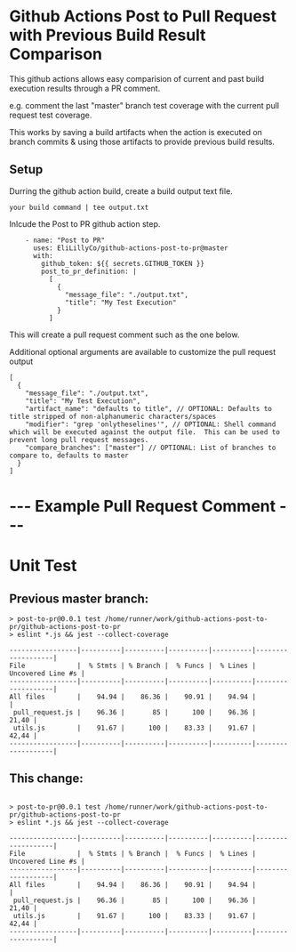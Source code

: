 # Github Actions Post to Pull Request with Previous Build Result Comparison

This github actions allows easy comparision of current and past build execution results through a PR comment.

e.g. comment the last "master" branch test coverage with the current pull request test coverage.

This works by saving a build artifacts when the action is executed on branch commits & using those artifacts to provide previous build results.


## Setup
Durring the github action build, create a build output text file.

```
your build command | tee output.txt
```

Inlcude the Post to PR github action step.

```
    - name: "Post to PR"
      uses: EliLillyCo/github-actions-post-to-pr@master
      with:
        github_token: ${{ secrets.GITHUB_TOKEN }}
        post_to_pr_definition: |
          [
            {
              "message_file": "./output.txt",
              "title": "My Test Execution"
            }
          ]
```


This will create a pull request comment such as the one below.

Additional optional arguments are available to customize the pull request output
```
[
  {
    "message_file": "./output.txt",
    "title": "My Test Execution",
    "artifact_name": "defaults to title", // OPTIONAL: Defaults to title stripped of non-alphanumeric characters/spaces
    "modifier": "grep 'onlytheselines'", // OPTIONAL: Shell command which will be executed against the output file.  This can be used to prevent long pull request messages.
    "compare_branches": ["master"] // OPTIONAL: List of branches to compare to, defaults to master
  }
]
```



# --- Example Pull Request Comment ---

# Unit Test
## Previous master branch:

```
> post-to-pr@0.0.1 test /home/runner/work/github-actions-post-to-pr/github-actions-post-to-pr
> eslint *.js && jest --collect-coverage

-----------------|----------|----------|----------|----------|-------------------|
File             |  % Stmts | % Branch |  % Funcs |  % Lines | Uncovered Line #s |
-----------------|----------|----------|----------|----------|-------------------|
All files        |    94.94 |    86.36 |    90.91 |    94.94 |                   |
 pull_request.js |    96.36 |       85 |      100 |    96.36 |             21,40 |
 utils.js        |    91.67 |      100 |    83.33 |    91.67 |             42,44 |
-----------------|----------|----------|----------|----------|-------------------|
```

## This change:

```

> post-to-pr@0.0.1 test /home/runner/work/github-actions-post-to-pr/github-actions-post-to-pr
> eslint *.js && jest --collect-coverage

-----------------|----------|----------|----------|----------|-------------------|
File             |  % Stmts | % Branch |  % Funcs |  % Lines | Uncovered Line #s |
-----------------|----------|----------|----------|----------|-------------------|
All files        |    94.94 |    86.36 |    90.91 |    94.94 |                   |
 pull_request.js |    96.36 |       85 |      100 |    96.36 |             21,40 |
 utils.js        |    91.67 |      100 |    83.33 |    91.67 |             42,44 |
-----------------|----------|----------|----------|----------|-------------------|

```
